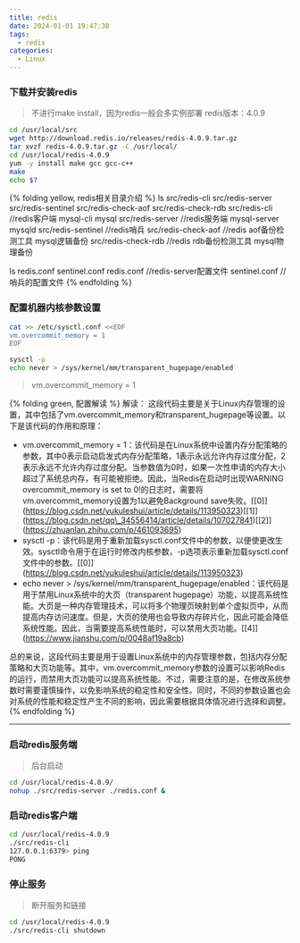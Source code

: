 ```yaml
---
title: redis
date: 2024-01-01 19:47:30
tags:
  - redis
categories:
  - Linux
---
```


###  下载并安装redis
>不进行make install，因为redis一般会多实例部署
>redis版本：4.0.9
```bash
cd /usr/local/src
wget http://download.redis.io/releases/redis-4.0.9.tar.gz
tar xvzf redis-4.0.9.tar.gz -C /usr/local/
cd /usr/local/redis-4.0.9
yum -y install make gcc gcc-c++
make    
echo $?
```

{% folding yellow, redis相关目录介绍 %}
ls src/redis-cli src/redis-server src/redis-sentinel src/redis-check-aof src/redis-check-rdb
src/redis-cli          //redis客户端            mysql-cli    mysql
src/redis-server       //redis服务端            mysql-server mysqld
src/redis-sentinel     //redis哨兵
src/redis-check-aof    //redis aof备份检测工具   mysql逻辑备份
src/redis-check-rdb    //redis rdb备份检测工具   mysql物理备份

ls redis.conf  sentinel.conf 
redis.conf      //redis-server配置文件
sentinel.conf   //哨兵的配置文件
{% endfolding %}

###  配置机器内核参数设置
```bash
cat >> /etc/sysctl.conf <<EOF
vm.overcommit_memory = 1
EOF
```

```bash
sysctl -p
echo never > /sys/kernel/mm/transparent_hugepage/enabled
```
>vm.overcommit_memory = 1

{% folding green, 配置解读 %}
解读：
这段代码主要是关于Linux内存管理的设置，其中包括了vm.overcommit\_memory和transparent\_hugepage等设置。以下是该代码的作用和原理：

-   vm.overcommit\_memory = 1：该代码是在Linux系统中设置内存分配策略的参数，其中0表示启动启发式内存分配策略，1表示永远允许内存过度分配，2表示永远不允许内存过度分配。当参数值为0时，如果一次性申请的内存大小超过了系统总内存，有可能被拒绝。因此，当Redis在启动时出现WARNING overcommit\_memory is set to 0!的日志时，需要将vm.overcommit\_memory设置为1以避免Background save失败。\[\[0]](https://blog.csdn.net/yukuleshui/article/details/113950323)\[\[1]](https://blog.csdn.net/qq\_34556414/article/details/107027841)\[\[2]](https://zhuanlan.zhihu.com/p/461093695)
-   sysctl -p：该代码是用于重新加载sysctl.conf文件中的参数，以便使更改生效。sysctl命令用于在运行时修改内核参数，-p选项表示重新加载sysctl.conf文件中的参数。\[\[0]](https://blog.csdn.net/yukuleshui/article/details/113950323)
-   echo never > /sys/kernel/mm/transparent\_hugepage/enabled：该代码是用于禁用Linux系统中的大页（transparent hugepage）功能，以提高系统性能。大页是一种内存管理技术，可以将多个物理页映射到单个虚拟页中，从而提高内存访问速度。但是，大页的使用也会导致内存碎片化，因此可能会降低系统性能。因此，当需要提高系统性能时，可以禁用大页功能。\[\[4]](https://www.jianshu.com/p/0048af19a8cb)

总的来说，这段代码主要是用于设置Linux系统中的内存管理参数，包括内存分配策略和大页功能等。其中，vm.overcommit\_memory参数的设置可以影响Redis的运行，而禁用大页功能可以提高系统性能。不过，需要注意的是，在修改系统参数时需要谨慎操作，以免影响系统的稳定性和安全性。同时，不同的参数设置也会对系统的性能和稳定性产生不同的影响，因此需要根据具体情况进行选择和调整。
{% endfolding %}

---

### 启动redis服务端
>后台启动
```bash
cd /usr/local/redis-4.0.9/
nohup ./src/redis-server ./redis.conf &
```

###  启动redis客户端
```bash
cd /usr/local/redis-4.0.9
./src/redis-cli 
127.0.0.1:6379> ping
PONG
```

###  停止服务
>断开服务和链接
```bash
cd /usr/local/redis-4.0.9
./src/redis-cli shutdown
```
